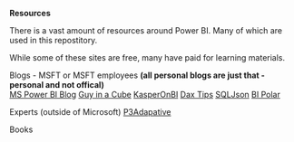 **Resources**

There is a vast amount of resources around Power BI.  Many of which are used in this repostitory.

While some of these sites are free, many have paid for learning materials.  

Blogs - MSFT or MSFT employees **(all personal blogs are just that - personal and not offical)**</br>
[MS Power BI Blog](https://powerbi.microsoft.com/en-us/blog/)
[Guy in a Cube](https://guyinacube.com/)
[KasperOnBI](https://www.kasperonbi.com/)
[Dax Tips](https://dax.tips/)
[SQLJson](http://sqljason.com/)
[BI Polar](https://ssbipolar.com/)



Experts (outside of Microsoft)
[P3Adapative](https://p3adaptive.com/)



Books



